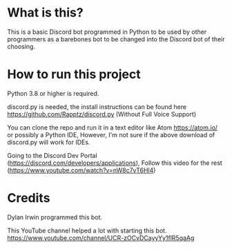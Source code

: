 # What is this?
This is a basic Discord bot programmed in Python to be used by other programmers
as a barebones bot to be changed into the Discord bot of their choosing.

# How to run this project
Python 3.8 or higher is required.

discord.py is needed, the install instructions can be found here https://github.com/Rapptz/discord.py (Without Full Voice Support)

You can clone the repo and run it in a text editor like Atom https://atom.io/ or possibly a
Python IDE, However, I'm not sure if the above download of discord.py will work for IDEs.

Going to the Discord Dev Portal (https://discord.com/developers/applications),
Follow this video for the rest (https://www.youtube.com/watch?v=nW8c7vT6Hl4)

# Credits
Dylan Irwin programmed this bot.

This YouTube channel helped a lot with starting this bot.
https://www.youtube.com/channel/UCR-zOCvDCayyYy1flR5qaAg
